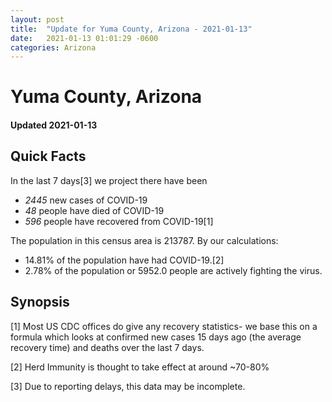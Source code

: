 ```yaml
---
layout: post
title:  "Update for Yuma County, Arizona - 2021-01-13"
date:   2021-01-13 01:01:29 -0600
categories: Arizona
---
```


# Yuma County, Arizona
#### Updated 2021-01-13

## Quick Facts

In the last 7 days[3] we project there have been
- *2445* new cases of COVID-19
- *48* people have died of COVID-19
- *596* people have recovered from COVID-19[1]

The population in this census area is 213787. By our calculations:
- 14.81% of the population have had COVID-19.[2]
- 2.78% of the population or 5952.0 people are actively fighting the virus.

## Synopsis




[1] Most US CDC offices do give any recovery statistics- we base this on a formula which looks at confirmed new cases
15 days ago (the average recovery time) and deaths over the last 7 days.

[2] Herd Immunity is thought to take effect at around ~70-80%

[3] Due to reporting delays, this data may be incomplete.
 
    